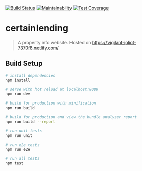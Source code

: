 [![Build Status](https://travis-ci.org/jhalaa/propertyInfo.svg?branch=master)](https://travis-ci.org/jhalaa/propertyInfo) [![Maintainability ](https://api.codeclimate.com/v1/badges/96b14b4e9fc973024637/maintainability)](https://codeclimate.com/github/jhalaa/propertyInfo/maintainability) [![Test Coverage](https://api.codeclimate.com/v1/badges/96b14b4e9fc973024637/test_coverage)](https://codeclimate.com/github/jhalaa/propertyInfo/test_coverage)

# certainlending

> A property info website. Hosted on https://vigilant-joliot-7370f8.netlify.com/

## Build Setup

``` bash
# install dependencies
npm install

# serve with hot reload at localhost:8080
npm run dev

# build for production with minification
npm run build

# build for production and view the bundle analyzer report
npm run build --report

# run unit tests
npm run unit

# run e2e tests
npm run e2e

# run all tests
npm test
```
